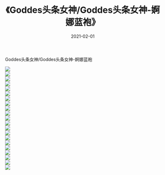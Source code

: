 ﻿---
layout: post
title:  《Goddes头条女神/Goddes头条女神-婀娜蓝袍》
date:   2021-02-01
img: http://img.660000.xyz/Sharelink/网络美图/2021/Goddes头条女神/Goddes头条女神-婀娜蓝袍/000.jpg
categories: [美女, 清纯, 唯美]
---

Goddes头条女神/Goddes头条女神-婀娜蓝袍

 ![](http://img.660000.xyz/Sharelink/网络美图/2021/Goddes头条女神/Goddes头条女神-婀娜蓝袍/001.jpg) <br>![](http://img.660000.xyz/Sharelink/网络美图/2021/Goddes头条女神/Goddes头条女神-婀娜蓝袍/002.jpg) <br>![](http://img.660000.xyz/Sharelink/网络美图/2021/Goddes头条女神/Goddes头条女神-婀娜蓝袍/003.jpg) <br>![](http://img.660000.xyz/Sharelink/网络美图/2021/Goddes头条女神/Goddes头条女神-婀娜蓝袍/004.jpg) <br>![](http://img.660000.xyz/Sharelink/网络美图/2021/Goddes头条女神/Goddes头条女神-婀娜蓝袍/005.jpg) <br>![](http://img.660000.xyz/Sharelink/网络美图/2021/Goddes头条女神/Goddes头条女神-婀娜蓝袍/006.jpg) <br>![](http://img.660000.xyz/Sharelink/网络美图/2021/Goddes头条女神/Goddes头条女神-婀娜蓝袍/007.jpg) <br>![](http://img.660000.xyz/Sharelink/网络美图/2021/Goddes头条女神/Goddes头条女神-婀娜蓝袍/008.jpg) <br>![](http://img.660000.xyz/Sharelink/网络美图/2021/Goddes头条女神/Goddes头条女神-婀娜蓝袍/009.jpg) <br>![](http://img.660000.xyz/Sharelink/网络美图/2021/Goddes头条女神/Goddes头条女神-婀娜蓝袍/010.jpg) <br>![](http://img.660000.xyz/Sharelink/网络美图/2021/Goddes头条女神/Goddes头条女神-婀娜蓝袍/011.jpg) <br>![](http://img.660000.xyz/Sharelink/网络美图/2021/Goddes头条女神/Goddes头条女神-婀娜蓝袍/012.jpg) <br>![](http://img.660000.xyz/Sharelink/网络美图/2021/Goddes头条女神/Goddes头条女神-婀娜蓝袍/013.jpg) <br>![](http://img.660000.xyz/Sharelink/网络美图/2021/Goddes头条女神/Goddes头条女神-婀娜蓝袍/014.jpg) <br>![](http://img.660000.xyz/Sharelink/网络美图/2021/Goddes头条女神/Goddes头条女神-婀娜蓝袍/015.jpg) <br>![](http://img.660000.xyz/Sharelink/网络美图/2021/Goddes头条女神/Goddes头条女神-婀娜蓝袍/016.jpg) <br>![](http://img.660000.xyz/Sharelink/网络美图/2021/Goddes头条女神/Goddes头条女神-婀娜蓝袍/017.jpg) <br>![](http://img.660000.xyz/Sharelink/网络美图/2021/Goddes头条女神/Goddes头条女神-婀娜蓝袍/018.jpg) <br>![](http://img.660000.xyz/Sharelink/网络美图/2021/Goddes头条女神/Goddes头条女神-婀娜蓝袍/019.jpg) <br>![](http://img.660000.xyz/Sharelink/网络美图/2021/Goddes头条女神/Goddes头条女神-婀娜蓝袍/020.jpg) <br>![](http://img.660000.xyz/Sharelink/网络美图/2021/Goddes头条女神/Goddes头条女神-婀娜蓝袍/021.jpg) <br>